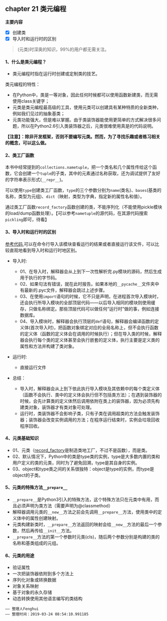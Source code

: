 ## chapter 21 类元编程

**主要内容**

- [x] 创建类
- [x] 导入时和运行时的区别

> (元类)时深奥的知识，99%的用户都无需关注。

#### 1、什么是类元编程？

* 类元编程时指在运行时创建或定制类的技艺。

类元编程的特性：

* 在Python中，类是一等对象，因此任何时候都可以使用函数新建类，而无需使用class关键字；
* 元类是类元编程最高级的工具，使用元类可以创建具有某种特质的全新类种，例如我们见过的抽象基类；
* 元类功能强大，但是难以掌握。由于类装饰器能使用更简单的方式解决很多问题，所以在Python2.6引入类装饰器之后，元类很难使用真是的代码说明。

**【注意】：除非开发框架，否则不要编写元类。然而，为了寻找乐趣或者练习相关的概念，可以这么做。**

#### 2、类工厂函数

本书中经常提到的`collections.nametuple`，把一个类名和几个属性传给这个函数，它会创建一个`tuple`的子类，其中的元素通过名称获取，还为调试提供了友好的字符串表示形式(`__repr__`)。

可以使用`type`创建类工厂函数，`type`的三个参数分别为`name`(类名)、`bases`(基类的名称，类型为元组)、`dict`（映射，类型为字典，指定新的属性名和值）。

通过类工厂函数`record_factory`函数创建的类，不能序列化（不能使用pickle模块的load/dump函数处理）。【可以参考`nametuple`的源代码，在其源代码搜索`pickling`即可，待看】

#### 3、导入时和运行时的区别

[参考代码](https://github.com/feng-hui/fluent_python_examples/blob/master/chapter_21/ch21_evaltime.py),可以在命令行导入该模块查看运行的结果或者直接运行该文件，可以比较直观地看到导入时和运行时地区别。

* 导入时:
    * 01、在导入时，解释器会从上到下一次性解析完.py模块的源码，然后生成用于执行的字节码。
    * 02、如果句法有错误，就在此时报告。如果本地的`__pycache__`文件夹中有最新的.pyc文件，解释器会跳过上述步骤。
    * 03、在使用`import`语句的时候，它不只是声明，在进程首次导入模块时，还会执行所导入模块的全部顶层代码——以后导入相同的模块则使用缓存，只做名称绑定。那些顶层代码可以做任何“运行时”做的事，例如连接数据库。
    * 04、导入模块时，解释器会执行顶层的`def`语句，解释器会编译函数的定义体(首次导入时)，把函数对象绑定对应的全局名称上，但不会执行函数的定义体（函数的定义体会在调用的时候执行）；但在导入类的时候，解释器会执行每个类的定义体甚至会执行嵌套的定义体，执行主要是定义类的属性和方法并构建了类对象。

* 运行时:
    * 直接运行文件

* 总结：
    * 导入时，解释器会从上到下依此执行导入模块及其依赖中的每个类定义体（函数不会执行、类中的定义体会执行但不包括类方法）；在遇到装饰器的时候，会先计算类的定义体然后调用依附在类上的装饰器，因为必须先构建类对象，装饰器才有类对象可处理。
    * 运行时，类装饰器不会影响子类，只有子类在调用超类的方法会触发装饰器；装饰器会改变实例调用的方法；在程序运行结束时，实例会垃圾回收程序回收。

#### 4、元类基础知识

* 01、元类（[record_factory](https://github.com/feng-hui/fluent_python_examples/blob/master/chapter_21/ch21_record_factory.py)是制造类地工厂，不过不是函数），而是类。
* 02、默认情况下，Python中的类是type类的实例，type是大多数内置的类和用户定义的类的元类，同时为了避免回溯，type是其自身的实例。
* 03、object和type类之间的关系很独特：object是type的实例，而type是object的子类。

#### 5、元类的特殊方法`__prepare__`

* `__prepare__`是Python3引入的特殊方法，这个特殊方法只在元类中有用，而且必须声明为类方法（需要声明为@classmethod）
* 解释器调用元类的`__new__`方法之前会先调用`__prepare__`方法，使用类中的定义体中的属性创建映射。
* 元类构建新类时，`__prepare__`方法返回的映射会给`__new__`方法的最后一个参数，然后再传给`__init__`方法。
* `__prepare__`方法的第一个参数时元类(cls)，随后两个参数分别是构建的类的名称和基类组成的元组。

#### 6、元类的用途

* 验证属性
* 一次把装饰器依附到多个方法上
* 序列化对象或转换数据
* 对象关系映射
* 基于对象的永久存储
* 动态转换使用其他语言编写的类结构

```
—— 整理人Fenghui
—— 整理时间：2019-03-24 08:54:10.991185
```